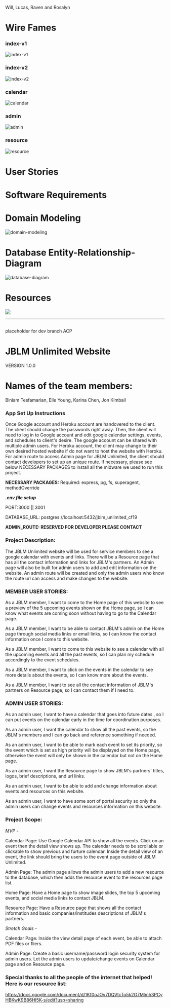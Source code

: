
Will, Lucas, Raven and Rosalyn



# Wire Fames
### index-v1
![index-v1](https://github.com/301d52-jblm/jblm/blob/willday1/images_for_readme/wire-frame/jblm-index-v1.jpg)
### index-v2
![index-v2](https://github.com/301d52-jblm/jblm/blob/willday1/images_for_readme/wire-frame/jblm-index-v2.jpg)
### calendar
![calendar](https://github.com/301d52-jblm/jblm/blob/willday1/images_for_readme/wire-frame/jblm-calendar.jpg)
### admin
![admin](https://github.com/301d52-jblm/jblm/blob/willday1/images_for_readme/wire-frame/jblm-admin.jpg)
### resource
![resource](https://github.com/301d52-jblm/jblm/blob/willday1/images_for_readme/wire-frame/jblm-resource.jpg)

# User Stories

<!-- 
Facebook Feed
  As a user, I want to see the JBLM Facebook feed, so that website visitors can see what’s going on with the organization.
    Feature Tasks:
      Add a call to the FB API to get the page feed and model it to render it on the page.
      Alternatively, embed the facebook page’s feed directly in the HTML.
    Acceptance Tests: 
      When the user visits the home page, they should see the latest posts from the JBLM facebook timeline.
Admin Route
As an administrator, I want a hidden administrator route, so that I can edit the calendar.
    Feature Tasks:
      Create routes with random letters/numbers for the names, so that they are hard to guess.
      These routes direct to a page where the calendar data in the database can be updated.
    Acceptance Tests:
      An admin with knowledge of the admin route name should be able to use that route to visit a page that allows the calendar DB data to be edited.
Redesign home page
As a user, I want to know all the site has to offer at a glance so that I can feel included.
    Feature Tasks:
      Reduce the size of the image carousel
Add a 3-section under the carousel containing Calendar, Events, and Contacts sections.
    Use UW-Tacoma site as a reference.
    Acceptance Tests:
      The home page should display events, contacts, and calendar information in a way that is easy to read and navigate. It should look similar to https://www.tacoma.uw.edu/.
Simplify calendar information
 -->

# Software Requirements

<!-- VISION -->
<!-- This product is meant to help the administrator and the visitors of the page alike. There is currently a divide in what users see vs what is available. This product will bridge that gap making it easy for users to get connected. This is important because it saves time, money and resources for our client. -->



<!-- SCOPE -->
<!-- IN -->
<!-- Our product will be easy for users to get connected to JBLM.
The web app will have a calender to show what events are upcoming.
The web app will have a facebook feed to keep people connected to whats going on.
The administrator will have a route to edit the calender events. -->

<!-- OUT -->
<!-- Our web app will only be editable by the admin. This means having a fairly secure route for the admin. This webb app will also be professional, not personal. So it needs to look the part. -->



<!-- MVP -->
<!-- Having a working API
Have the calender editable by the admin, also edit resources -->

<!-- STRETCH GOALS -->
<!-- Making the client happy
Make the cite pretty -->



<!-- FUNCTIONAL REQUIREMENTS -->
<!-- A admin can create and delete calender events.
User can update and create items on the resource page.
A User can view the calender and facebook feed along with other information about the base. -->



<!-- NON-FUNCTIONAL REQUIREMENTS -->
<!-- Secure for the admin route so only those who have the link can change the calender. This means that the admin will be able to keep the calender the way they want it. Secure means that it will not be reachable by users. It will be a route that ONLY the admin will have a link to.

Usability so users can easily manuever the cite. Usability means that it is easy for people who have never been on the cite to know what all the features are right away. We want this cite to be for everyone interested in JBLM events. -->



<!-- DATA FLOW -->
<!-- When a user comes to the cite they will see a navbar with an image carousal beneath it. under that there will be a facebook feed, calender/calender  events and contacts. You can click on the facebook feed and be on the facebook page. Click on the calender information and go to the full screen calender. Or click on the resources to see the full list of resources. All of these pages are also accessible by using the var bar which will be on each page. -->

# Domain Modeling
![domain-modeling](https://github.com/301d52-jblm/jblm/blob/willday1/images_for_readme/domain-modeling.jpg)

# Database Entity-Relationship-Diagram
![database-diagram](https://github.com/301d52-jblm/jblm/blob/willday1/images_for_readme/database-diagram.jpg)

# Resources
![](https://www.alt-codes.net/diamond-symbols)


---------------------------------------------------------------------------------------------------------------------------------------------------------------------------------------------------------------------------------------------------------------------------------------------------------------------------------------------------------------------------------------------

##
placeholder for dev branch ACP


# JBLM Unlimited Website
 VERSION 1.0.0

# Names of the team members:
Biniam Tesfamarian, Elle Young, Karina Chen, Jon Kimball

<!-- TODO: Clearly defined API endpoints with sample responses
Clearly defined database schemas -->
### 

### App Set Up Instructions
Once Google account and Heroku account are handovered to the client. The client should change the passwords right away. Then, the client will need to log in to Google account and edit google calendar settings, events, and schedules to client's desire. The google account can be shared with multiple admin users. For Heroku account, the client may change to their own desired hosted website if do not want to host the website with Heroku. For admin route to access Admin page for JBLM Unlimited, the client should contact developers to set up an unique route. If necessary, please see below NECESSARY PACKAGES to install all the midware we used to run this project.

**NECESSARY PACKAGES:**
Required: express, pg, fs, superagent, methodOverride

_**.env file setup**_ 

PORT:3000 || 3001

DATABASE_URL: postgres://localhost:5432/jblm_unlimited_cf19

**ADMIN_ROUTE: RESERVED FOR DEVELOPER PLEASE CONTACT**


### Project Description:
The JBLM Unlimited website will be used for service members to see a google calendar with events and links. There will be a Resource page that has all the contact information and links for JBLM's partners. An Admin page will also be built for admin users to add and edit information on the website. An admin route will be created and only the admin users who know the route url can access and make changes to the website.

### MEMBER USER STORIES:

As a JBLM member, I want to come to the Home page of this website to see a preview of the 5 upcoming events shown on the Home page, so I can know what events are coming soon without having to go to the Calendar page.

As a JBLM member, I want to be able to contact JBLM's admin on the Home page through social media links or email links, so I can know the contact information once I come to this website. 

As a JBLM member, I want to come to this website to see a calendar with all the upcoming events and all the past events, so I can plan my schedule accordingly to the event schedules.

As a JBLM member, I want to click on the events in the calendar to see more details about the events, so I can know more about the events.

As a JBLM member, I want to see all the contact information of JBLM's partners on Resource page, so I can contact them if I need to.

### ADMIN USER STORIES:

As an admin user, I want to have a calendar that goes into future dates , so I can put events on the calendar early in the time for coordination purposes.

As an admin user, I want the calendar to show all the past events, so the JBLM's members and I can go back and reference something if needed.

As an admin user, I want to be able to mark each event to set its priority, so the event which is set as high priority will be displayed on the Home page, otherwise the event will only be shown in the calendar but not on the Home page.

As an admin user, I want the Resource page to show JBLM's partners' titles, logos, brief descriptions, and url links.

As an admin user, I want to be able to add and change information about events and resources on this website.

As an admin user, I want to have some sort of portal security so only the admin users can change events and resources information on this website.

### Project Scope:

_MVP -_

Calendar Page:
Use Google Calendar API to show all the events. Click on an event then the detail view shows up. The calendar needs to be scrollable or clickable to show previous and furture calendar. Inside the detail view of an event, the link should bring the users to the event page outside of JBLM Unlimited.

Admin Page:
The admin page allows the admin users to add a new resource to the database, which then adds the resource event to the resources page list.

Home Page:
Have a Home page to show image slides, the top 5 upcoming events, and social media links to contact JBLM.

Resource Page:
Have a Resource page that shows all the contact information and basic companies/institudes descriptions of JBLM's partners.

_Stretch Goals -_

Calendar Page:
Inside the view detail page of each event, be able to attach PDF files or fliers.

Admin Page:
Create a basic username/password login security system for admin users. Let the admin users to update/change events on Calendar page and on Resource page.



### Special thanks to all the people of the internet that helped! Here is our resource list:

https://docs.google.com/document/d/1Kf0oJOv7DQVtcTo5k2G7Mlmh3PCyHBKwK9B86Hl5K-s/edit?usp=sharing

